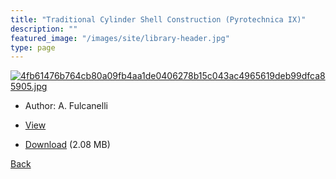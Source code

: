 ```yaml
---
title: "Traditional Cylinder Shell Construction (Pyrotechnica IX)"
description: ""
featured_image: "/images/site/library-header.jpg"
type: page
---
```


<a href="https://drive.google.com/uc?export=view&id=1oLW9pUOg8LG9pXORaCrSHab1Y5uMf8-l" target="_blank">![4fb61476b764cb80a09fb4aa1de0406278b15c043ac4965619deb99dfca85905.jpg](https://drive.google.com/uc?export=view&id=1EY2UAyi4HQHNTusVKL4aNLPerggxlQGk)</a>
* Author: A. Fulcanelli
* <a href="https://drive.google.com/uc?export=view&id=1oLW9pUOg8LG9pXORaCrSHab1Y5uMf8-l" target="_blank">View</a>

* [Download](https://drive.google.com/uc?export=download&id=1oLW9pUOg8LG9pXORaCrSHab1Y5uMf8-l) (2.08 MB)

[Back](/library/)

